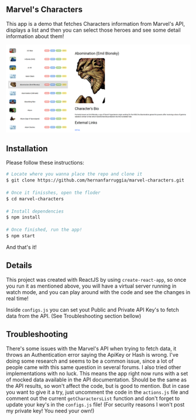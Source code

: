 ## Marvel's Characters

This app is a demo that fetches Characters information from Marvel's API, displays a list and then you can select those heroes and see some detail information about them!

![Marvel's Characters!](screenshot.png)

## Installation

Please follow these instructions:

```bash
# Locate where you wanna place the repo and clone it
$ git clone https://github.com/hernanfarruggia/marvel-characters.git

# Once it finisshes, open the floder
$ cd marvel-characters

# Install dependencies
$ npm install

# Once finished, run the app!
$ npm start
```

And that's it!

## Details

This project was created with ReactJS by using `create-react-app`, so once you run it as mentioned above, you will have a virtual server running in watch mode, and you can play around with the code and see the changes in real time!

Inside `configs.js` you can set yout Public and Private API Key's to fetch data from the API. (See Troubleshooting section bellow)

## Troubleshooting

There's some issues with the Marvel's API when trying to fetch data, it throws an Authentication error saying the ApiKey or Hash is wrong. I've doing some research and seems to be a common issue, since a lot of people came with this same question in several forums. I also tried other implementations with no luck.
This means the app right now runs with a set of mocked data available in the API documentation. Should be the same as the API results, so won't affect the code, but is good to mention.
But in case you want to give it a try, just uncomment the code in the `actions.js` file and comment out the current `getCharactersList` function and don't forget to update your key's in the `configs.js` file! (For security reasons I won't post my private key! You need your own!) 